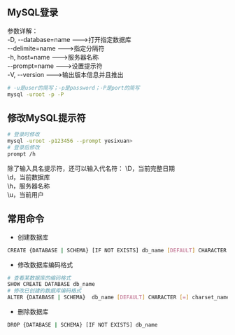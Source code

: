 ## MySQL登录
参数详解：  
-D, --database=name --->打开指定数据库  
--delimite=name     --->指定分隔符  
-h, host=name       --->服务器名称  
--prompt=name       --->设置提示符  
-V, --version       --->输出版本信息并且推出  
```bash
# -u是user的简写；-p是password；-P是port的简写
mysql -uroot -p -P
```
## 修改MySQL提示符
```bash
# 登录时修改
mysql -uroot -p123456 --prompt yesixuan>
# 登录后修改
prompt /h
```
除了输入具名提示符，还可以输入代名符：
\D，当前完整日期  
\d，当前数据库  
\h，服务器名称  
\u，当前用户  

## 常用命令
- 创建数据库
```bash
CREATE {DATABASE | SCHEMA} [IF NOT EXISTS] db_name [DEFAULT] CHARACTER [=] charset_name  
```
- 修改数据库编码格式
```bash
# 查看某数据库的编码格式
SHOW CREATE DATABASE db_name
# 修改已创建的数据库编码格式
ALTER {DATABASE | SCHEMA}  db_name [DEFAULT] CHARACTER [=] charset_name
```
- 删除数据库
```bash
DROP {DATABASE | SCHEMA} [IF NOT EXISTS] db_name
```
